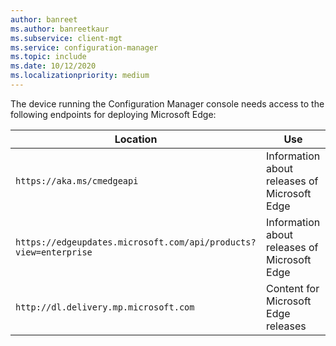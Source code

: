 ```yaml
---
author: banreet
ms.author: banreetkaur
ms.subservice: client-mgt
ms.service: configuration-manager
ms.topic: include
ms.date: 10/12/2020
ms.localizationpriority: medium
---
```

<!--Headings are context driven by articles. This file is used by /configmgr/core/plan-design/network/internet-endpoints.md and /configmgr/apps/deploy-use/deploy-edge.md -->
The device running the Configuration Manager console needs access to the following endpoints for deploying Microsoft Edge:

|Location|Use|
|---|---|
|`https://aka.ms/cmedgeapi`|Information about releases of Microsoft Edge|
|`https://edgeupdates.microsoft.com/api/products?view=enterprise`|Information about releases of Microsoft Edge|
|`http://dl.delivery.mp.microsoft.com`|Content for Microsoft Edge releases|
